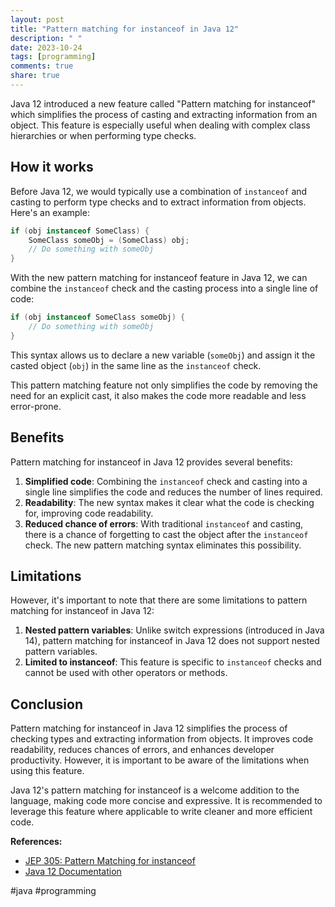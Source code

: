 ```yaml
---
layout: post
title: "Pattern matching for instanceof in Java 12"
description: " "
date: 2023-10-24
tags: [programming]
comments: true
share: true
---
```


Java 12 introduced a new feature called "Pattern matching for instanceof" which simplifies the process of casting and extracting information from an object. This feature is especially useful when dealing with complex class hierarchies or when performing type checks.

## How it works

Before Java 12, we would typically use a combination of `instanceof` and casting to perform type checks and to extract information from objects. Here's an example:

```java
if (obj instanceof SomeClass) {
    SomeClass someObj = (SomeClass) obj;
    // Do something with someObj
}
```

With the new pattern matching for instanceof feature in Java 12, we can combine the `instanceof` check and the casting process into a single line of code:

```java
if (obj instanceof SomeClass someObj) {
    // Do something with someObj
}
```

This syntax allows us to declare a new variable (`someObj`) and assign it the casted object (`obj`) in the same line as the `instanceof` check.

This pattern matching feature not only simplifies the code by removing the need for an explicit cast, it also makes the code more readable and less error-prone.

## Benefits

Pattern matching for instanceof in Java 12 provides several benefits:

1. **Simplified code**: Combining the `instanceof` check and casting into a single line simplifies the code and reduces the number of lines required.
2. **Readability**: The new syntax makes it clear what the code is checking for, improving code readability.
3. **Reduced chance of errors**: With traditional `instanceof` and casting, there is a chance of forgetting to cast the object after the `instanceof` check. The new pattern matching syntax eliminates this possibility.

## Limitations

However, it's important to note that there are some limitations to pattern matching for instanceof in Java 12:

1. **Nested pattern variables**: Unlike switch expressions (introduced in Java 14), pattern matching for instanceof in Java 12 does not support nested pattern variables.
2. **Limited to instanceof**: This feature is specific to `instanceof` checks and cannot be used with other operators or methods.

## Conclusion

Pattern matching for instanceof in Java 12 simplifies the process of checking types and extracting information from objects. It improves code readability, reduces chances of errors, and enhances developer productivity. However, it is important to be aware of the limitations when using this feature.

Java 12's pattern matching for instanceof is a welcome addition to the language, making code more concise and expressive. It is recommended to leverage this feature where applicable to write cleaner and more efficient code.

**References:**
- [JEP 305: Pattern Matching for instanceof](https://openjdk.java.net/jeps/305)
- [Java 12 Documentation](https://docs.oracle.com/en/java/javase/12/docs/api/java.base/java/lang/instanceof.html)

#java #programming